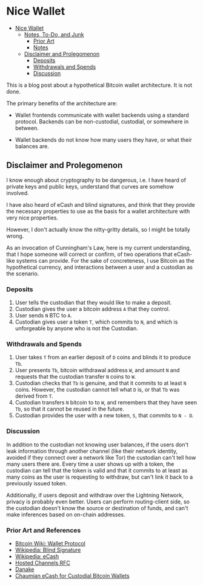 # Nice Wallet

<!--ts-->
* [Nice Wallet](#nice-wallet)
   * [Notes, To-Do, and Junk](#notes-to-do-and-junk)
      * [Prior Art](#prior-art)
      * [Notes](#notes)
   * [Disclaimer and Prolegomenon](#disclaimer-and-prolegomenon)
      * [Deposits](#deposits)
      * [Withdrawals and Spends](#withdrawals-and-spends)
      * [Discussion](#discussion)
<!--te-->

This is a blog post about a hypothetical Bitcoin wallet architecture. It is not
done.

The primary benefits of the architecture are:

- Wallet frontends communicate with wallet backends using a standard protocol.
  Backends can be non-custodial, custodial, or somewhere in between.

- Wallet backends do not know how many users they have, or what their balances
  are.

## Disclaimer and Prolegomenon

I know enough about cryptography to be dangerous, i.e. I have heard of private
keys and public keys, understand that curves are somehow involved.

I have also heard of eCash and blind signatures, and think that they provide
the necessary properties to use as the basis for a wallet architecture with
very nice properties.

However, I don't actually know the nitty-gritty details, so I might be totally
wrong.

As an invocation of Cunningham's Law, here is my current understanding, that I
hope someone will correct or confirm, of two operations that eCash-like systems
can provide. For the sake of concreteness, I use Bitcoin as the hypothetical
currency, and interactions between a user and a custodian as the scenario.

### Deposits

1. User tells the custodian that they would like to make a deposit.
2. Custodian gives the user a bitcoin address `A` that they control.
3. User sends `N` BTC to `A`.
4. Custodian gives user a token `T`, which commits to `N`, and which is
   unforgeable by anyone who is not the Custodian.

### Withdrawals and Spends

1. User takes `T` from an earlier deposit of `D` coins and blinds it to produce
   `Tb`.
2. User presents `Tb`, bitcoin withdrawal address `W`, and amount `N` and
   requests that the custodian transfer `N` coins to `W`.
3. Custodian checks that `Tb` is genuine, and that it commits to at least `N`
   coins. However, the custodian cannot tell what `D` is, or that `Tb` was
   derived from `T`.
4. Custodian transfers `N` bitcoin to to `W`, and remembers that they have seen
   `Tb`, so that it cannot be reused in the future.
5. Custodian provides the user with a new token, `S`, that commits to `N - D`.

### Discussion

In addition to the custodian not knowing user balances, if the users don't leak
information through another channel (like their network identity, avoided if
they connect over a network like Tor) the custodian can't tell how many users
there are. Every time a user shows up with a token, the custodian can tell that
the token is valid and that it commits to at least as many coins as the user is
requesting to withdraw, but can't link it back to a previously issued token.

Additionally, if users deposit and withdraw over the Lightning Network, privacy
is probably even better. Users can perform routing-client side, so the
custodian doesn't know the source or destination of funds, and can't make
inferences based on on-chain addresses.

### Prior Art and References

- [Bitcoin Wiki: Wallet Protocol](https://en.bitcoin.it/wiki/Wallet_protocol)
- [Wikipedia: Blind Signature](https://en.wikipedia.org/wiki/Blind_signature)
- [Wikipedia: eCash](https://en.wikipedia.org/wiki/Ecash)
- [Hosted Channels RFC](https://github.com/btcontract/hosted-channels-rfc)
- [Danake](https://lightweight.money)
- [Chaumian eCash for Custodial Bitcoin Wallets](https://nopara73.medium.com/chaumian-e-cash-for-custodial-bitcoin-wallets-and-services-to-scale-bitcoin-8977d9a03064)
